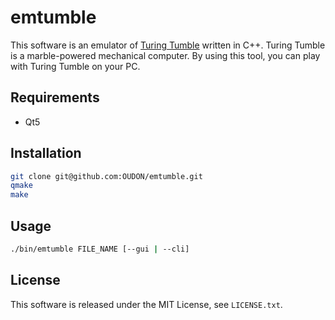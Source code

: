 # emtumble

This software is an emulator of [Turing Tumble](https://www.turingtumble.com/) written in C++.
Turing Tumble is a marble-powered mechanical computer.
By using this tool, you can play with Turing Tumble on your PC.

## Requirements
- Qt5

## Installation
``` sh
git clone git@github.com:OUDON/emtumble.git
qmake
make
```

## Usage
``` sh
./bin/emtumble FILE_NAME [--gui | --cli]
```

## License
This software is released under the MIT License, see `LICENSE.txt`.
